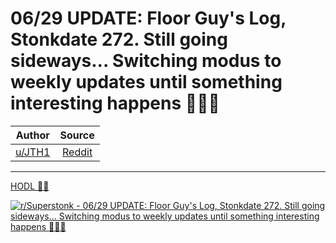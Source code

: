 06/29 UPDATE: Floor Guy's Log, Stonkdate 272. Still going sideways... Switching modus to weekly updates until something interesting happens 🚀🚀🚀
==================================================================================================================================================

| Author       | Source       | 
| :-------------: |:-------------:|
|  [u/JTH1](https://www.reddit.com/user/JTH1/) | [Reddit](https://www.reddit.com/r/Superstonk/comments/oageql/0629_update_floor_guys_log_stonkdate_272_still/) | 

---

[HODL 💎🙌](https://www.reddit.com/r/Superstonk/search?q=flair_name%3A%22HODL%20%F0%9F%92%8E%F0%9F%99%8C%22&restrict_sr=1)

[![r/Superstonk - 06/29 UPDATE: Floor Guy's Log, Stonkdate 272. Still going sideways... Switching modus to weekly updates until something interesting happens 🚀🚀🚀](https://preview.redd.it/7av911frh9871.png?width=960&crop=smart&auto=webp&s=f64690d092b429d21c4df6a2c84f6327bceb7f05)](https://i.redd.it/7av911frh9871.png)
